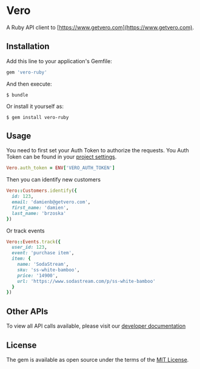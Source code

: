 # Vero

A Ruby API client to [https://www.getvero.com](https://www.getvero.com).

## Installation

Add this line to your application's Gemfile:

```ruby
gem 'vero-ruby'
```

And then execute:

    $ bundle

Or install it yourself as:

    $ gem install vero-ruby

## Usage

You need to first set your Auth Token to authorize the requests. You Auth Token can be found in your [project settings](https://app.getvero.com/settings/project).

```ruby
Vero.auth_token = ENV['VERO_AUTH_TOKEN']
```

Then you can identify new customers

```ruby
Vero::Customers.identify({
  id: 123,
  email: 'damienb@getvero.com',
  first_name: 'damien',
  last_name: 'brzoska'
})
```

Or track events

```ruby
Vero::Events.track({
  user_id: 123,
  event: 'purchase item',
  item: {
    name: 'SodaStream',
    sku: 'ss-white-bamboo',
    price: '14900',
    url: 'https://www.sodastream.com/p/ss-white-bamboo'
  }
})
```

## Other APIs

To view all API calls available, please visit our [developer documentation](https://developers.getvero.com/?ruby)

## License

The gem is available as open source under the terms of the [MIT License](http://opensource.org/licenses/MIT).

